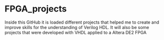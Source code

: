 # FPGA_projects
Inside this GitHub it is loaded different projects that helped me to create and improve skills for the understanding of Verilog HDL. It will also be some projects that were developed with VHDL applied to a Altera DE2 FPGA
